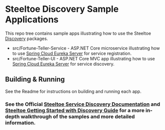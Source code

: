 # Steeltoe Discovery Sample Applications

This repo tree contains sample apps illustrating how to use the Steeltoe [Discovery](https://github.com/SteeltoeOSS/Steeltoe/tree/3.x/src/Discovery) packages.

* src/Fortune-Teller-Service - ASP.NET Core microservice illustrating how to use [Spring Cloud Eureka Server](https://projects.spring.io/spring-cloud/docs/1.0.3/spring-cloud.html#spring-cloud-eureka-server) for service registration.
* src/Fortune-Teller-UI - ASP.NET Core MVC app illustrating how to use [Spring Cloud Eureka Server](https://projects.spring.io/spring-cloud/docs/1.0.3/spring-cloud.html#spring-cloud-eureka-server) for service discovery.

## Building & Running

See the Readme for instructions on building and running each app.

### See the Official [Steeltoe Service Discovery Documentation](https://docs.steeltoe.io/api/v3/discovery) and [Steeltoe Getting Started with Discovery Guide](https://docs.steeltoe.io/guides/service-discovery/eureka.html) for a more in-depth walkthrough of the samples and more detailed information.
